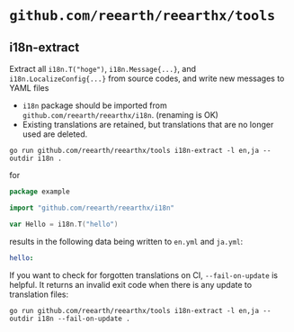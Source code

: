 # `github.com/reearth/reearthx/tools`

## i18n-extract

Extract all `i18n.T("hoge")`, `i18n.Message{...}`, and `i18n.LocalizeConfig{...}` from source codes, and write new messages to YAML files

- `i18n` package should be imported from `github.com/reearth/reearthx/i18n`. (renaming is OK)
- Existing translations are retained, but translations that are no longer used are deleted.

```
go run github.com/reearth/reearthx/tools i18n-extract -l en,ja --outdir i18n .
```

for

```go
package example

import "github.com/reearth/reearthx/i18n"

var Hello = i18n.T("hello")
```

results in the following data being written to `en.yml` and `ja.yml`:

```yml
hello:
```

If you want to check for forgotten translations on CI, `--fail-on-update` is helpful. It returns an invalid exit code when there is any update to translation files:

```
go run github.com/reearth/reearthx/tools i18n-extract -l en,ja --outdir i18n --fail-on-update .
```
